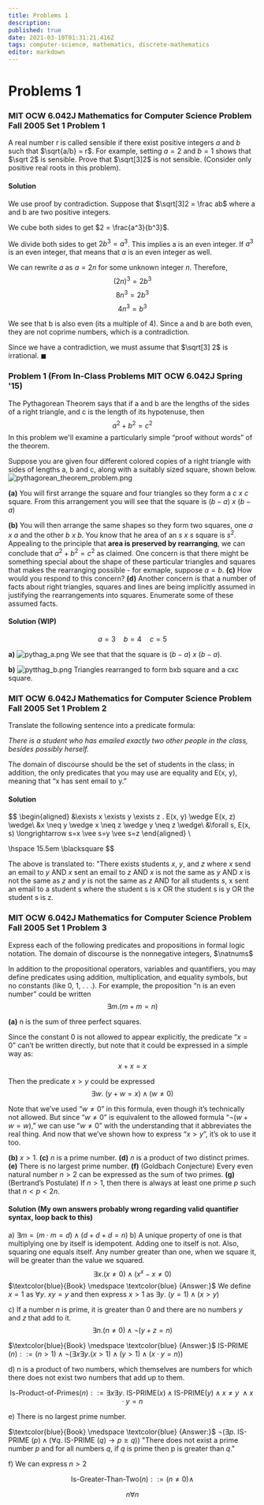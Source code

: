 ```yaml
---
title: Problems 1
description: 
published: true
date: 2021-03-10T01:31:21.416Z
tags: computer-science, mathematics, discrete-mathematics
editor: markdown
---
```


# Problems 1


### MIT OCW 6.042J Mathematics for Computer Science Problem Fall 2005 Set 1 Problem 1
A real number r is called sensible if there exist positive integers $a$ and $b$ such
that $\sqrt{a/b} = r$. For example, setting $a = 2$ and $b = 1$ shows that $\sqrt 2$ is sensible. Prove that $\sqrt[3]2$ is not sensible. (Consider only positive real roots in this problem).

#### Solution
We use proof by contradiction. Suppose that $\sqrt[3]2 = \frac ab$ where a and b are two positive integers.

We cube both sides to get $2 = \frac{a^3}{b^3}$.

We divide both sides to get $2b^3 = a^3$. This implies a is an even integer. If $a^3$ is an even integer, that means that $a$ is an even integer as well.

We can rewrite $a$ as $a=2n$ for some unknown integer $n$. Therefore,
$$(2n)^3 = 2b^3$$
$$8n^3 = 2b^3$$
$$4n^3 = b^3$$

We see that b is also even (its a multiple of 4). Since a and b are both even, they are not coprime numbers, which is a contradiction.

Since we have a contradiction, we must assume that $\sqrt[3] 2$ is irrational. $\blacksquare$


### Problem 1 (From In-Class Problems MIT OCW 6.042J Spring '15)

The Pythagorean Theorem says that if a and b are the lengths of the sides of a right triangle, and c is the length of its hypotenuse, then
$$a^2 + b^2 = c^2$$
In this problem we'll examine a  particularly simple “proof without words” of the theorem.

Suppose you are given four different colored copies of a right triangle with sides of lengths a, b and c, along with a suitably sized square, shown below.![pythagorean_theorem_problem.png](/pythagorean_theorem_problem.png)

**(a)** You will first arrange the square and four triangles so they form a $c \medspace x \medspace c$ square. From this arrangement you will see that the square is $(b - a) \medspace x \medspace (b-a)$

**(b)** You will then arrange the same shapes so they form two squares, one $a \medspace x \medspace a$ and the other $b \medspace x \medspace b$.
You know that he area of an $s \medspace x \medspace s$ square is $s^2$. Appealing to the principle that **area is preserved by rearranging**, we can conclude that $a^2 + b^2 = c^2$ as claimed.
One concern is that there might be something special about the shape of these particular triangles and squares that makes the rearranging possible - for exmaple, suppose $a=b$. 
**(c)** How would you respond to this concern?
**(d)** Another concern is that a number of facts about right triangles, squares and lines are being implicitly assumed in justifying the rearrangements into squares. Enumerate some of these assumed facts.

#### Solution (WIP)
$$a=3 \quad b=4 \quad c=5$$

**a)** ![pythag_a.png](/pythag_a.png)
We see that that the square is $(b-a) \medspace x \medspace (b-a)$.

**b)**
![pytthag_b.png](/pytthag_b.png)
Triangles rearranged to form bxb square and a cxc square.
### MIT OCW 6.042J Mathematics for Computer Science Problem Fall 2005 Set 1 Problem 2
Translate the following sentence into a predicate formula: 

*There is a student who has emailed exactly two other people in the class, besides possibly herself.*

The domain of discourse should be the set of students in the class; in addition, the only predicates that you may use are equality and E(x, y), meaning that “x has sent email to y.”
#### Solution

$$
\begin{aligned}
&\exists x \exists y \exists z . E(x, y) \wedge E(x, z) \wedge\\
&x \neq y \wedge x \neq z \wedge y \neq z \wedge\\
&\forall s, E(x, s) \longrightarrow s=x \vee s=y \vee s=z
\end{aligned} \\

\hspace 15.5em \blacksquare
$$

The above is translated to: "There exists students $x$, $y$, and $z$ where $x$ send an email to $y$ AND $x$ sent an email to $z$ AND $x$ is not the same as $y$ AND $x$ is not the same as $z$ and $y$ is not the same as $z$ AND for all students $s$, x sent an email to a student s where the student s is x OR the student s is y OR the student s is z.

### MIT OCW 6.042J Mathematics for Computer Science Problem Fall 2005 Set 1 Problem 3
Express each of the following predicates and propositions in formal logic notation. The domain of discourse is the nonnegative integers, $\natnums$

In addition to the propositional operators, variables and quantifiers, you may define predicates using addition, multiplication, and equality symbols, but no constants (like 0, 1, . . .). For example, the proposition “n is an even number” could be written
$$
\exists m .(m+m=n)
$$

**(a)** n is the sum of three perfect squares.

Since the constant 0 is not allowed to appear explicitly, the predicate “$x = 0$” can’t be written directly, but note that it could be expressed in a simple way as:
$$x + x = x$$

Then the predicate $x>y$ could be expressed 
$$
\exists w. \medspace (y+w=x) \wedge(w \neq 0)
$$

Note that we’ve used “$w \ne 0$” in this formula, even though it’s technically not allowed. But since “$w \ne 0$” is equivalent to the allowed formula “$¬(w + w = w)$,” we can use “$w \ne 0$” with the understanding that it abbreviates the real thing. And now that we’ve shown how to express “$x > y$”, it’s ok to use it too.

**(b)** $x > 1$.
**(c)** $n$ is a prime number. 
**(d)** $n$ is a product of two distinct primes. 
**(e)** There is no largest prime number. 
**(f)** (Goldbach Conjecture) Every even natural number $n > 2$ can be expressed as the sum of two primes. 
**(g)** (Bertrand’s Postulate) If $n > 1$, then there is always at least one prime $p$ such that $n < p < 2n$.

#### Solution (My own answers probably wrong regarding valid quantifier syntax, loop back to this)
a) $\exists m=(m \cdot m=d)\wedge (d+d+d=n)$
b) A unique property of one is that multiplying one by itself is idempotent. Adding one to itself is not. Also, squaring one equals itself. Any number greater than one, when we square it, will be greater than the value we squared.
$$\exists x .(x \ne 0) \wedge (x^x - x \ne 0)$$
$\textcolor{blue}{Book} \medspace \textcolor{blue} {Answer:}$ We define $x=1$ as $\forall y . \medspace x y=y$ and then express $x \gt 1$ as $\exists y . \medspace (y=1) \wedge(x>y)$

c) If a number $n$ is prime, it is greater than 0 and there are no numbers $y$ and $z$ that add to it.
$$\exists n.(n \ne 0) \wedge \neg(y + z =n)$$

$\textcolor{blue}{Book} \medspace \textcolor{blue} {Answer:}$ IS-PRIME $(n)::=(n>1) \wedge \neg(\exists x \exists y .(x>1) \wedge(y>1) \wedge(x \cdot y=n))$

d) n is a product of two numbers, which themselves are numbers for which there does not exist two numbers that add up to them. 

$$\text {Is-Product-of-Primes}(n)::= \exists x \exists y. \medspace \text{IS-PRIME}(x) \wedge  \text{IS-PRIME}(y) \wedge x \not = y \medspace \wedge x \cdot y = n  $$

e) There is no largest prime number.

$\textcolor{blue}{Book} \medspace \textcolor{blue} {Answer:}$  $\neg(\exists p .$ IS-PRIME $(p) \wedge(\forall q .$ IS-PRIME $(q) \longrightarrow p \geq q))$
"There does not exist a prime number $p$ and for all numbers $q$, if $q$ is prime then p is greater than $q$."

f) We can express $n > 2$

$$
\text {Is-Greater-Than-Two}(n)::= (n \ne 0) \wedge 
$$

$$n\forall n$$
